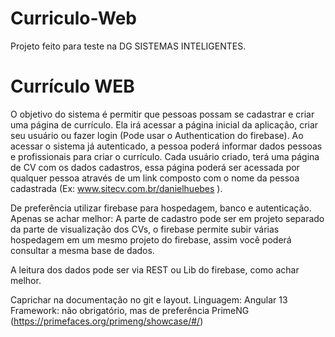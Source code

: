 # Curriculo-Web
Projeto feito para teste na DG SISTEMAS INTELIGENTES.

# Currículo WEB

O objetivo do sistema é permitir que pessoas possam se cadastrar e criar uma página de currículo.
Ela irá acessar a página inicial da aplicação, criar seu usuário ou fazer login (Pode usar o Authentication do firebase).
Ao acessar o sistema já autenticado, a pessoa poderá informar dados pessoas e profissionais para criar o currículo.
Cada usuário criado, terá uma página de CV com os dados cadastros, essa página poderá ser acessada por qualquer pessoa através de um link composto com o nome da pessoa cadastrada (Ex: www.sitecv.com.br/danielhuebes ).

De preferência utilizar firebase para hospedagem, banco e autenticação.
Apenas se achar melhor: A parte de cadastro pode ser em projeto separado da parte de visualização dos CVs, o firebase permite subir várias hospedagem em um mesmo projeto do firebase, assim você poderá consultar a mesma base de dados.

A leitura dos dados pode ser via REST ou Lib do firebase, como achar melhor.

Caprichar na documentação no git e layout.
Linguagem: Angular 13
Framework: não obrigatório, mas de preferência PrimeNG (https://primefaces.org/primeng/showcase/#/)
